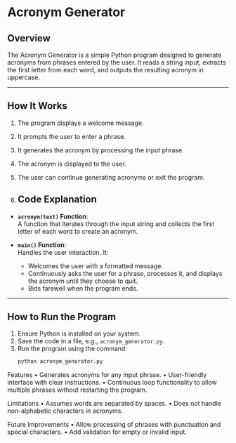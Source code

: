 # Acronym Generator  

## Overview  
The Acronym Generator is a simple Python program designed to generate acronyms from phrases entered by the user. It reads a string input, extracts the first letter from each word, and outputs the resulting acronym in uppercase.  

---

## How It Works  
1. The program displays a welcome message.
2. It prompts the user to enter a phrase.
3. It generates the acronym by processing the input phrase.
4. The acronym is displayed to the user.
5. The user can continue generating acronyms or exit the program.

6. ## Code Explanation  

- **`acronym(text)` Function**:  
  A function that iterates through the input string and collects the first letter of each word to create an acronym.  

- **`main()` Function**:  
  Handles the user interaction. It:
  - Welcomes the user with a formatted message.
  - Continuously asks the user for a phrase, processes it, and displays the acronym until they choose to quit.
  - Bids farewell when the program ends.

---

## How to Run the Program  
1. Ensure Python is installed on your system.
2. Save the code in a file, e.g., `acronym_generator.py`.
3. Run the program using the command:  
   ```bash
   python acronym_generator.py
Features
	•	Generates acronyms for any input phrase.
	•	User-friendly interface with clear instructions.
	•	Continuous loop functionality to allow multiple phrases without restarting the program.

Limitations
	•	Assumes words are separated by spaces.
	•	Does not handle non-alphabetic characters in acronyms.

Future Improvements
	•	Allow processing of phrases with punctuation and special characters.
	•	Add validation for empty or invalid input.
